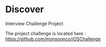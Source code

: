 # Discover
Interview Challenge Project

The project challenge is located here : https://github.com/monsoonco/iOSChallenge


